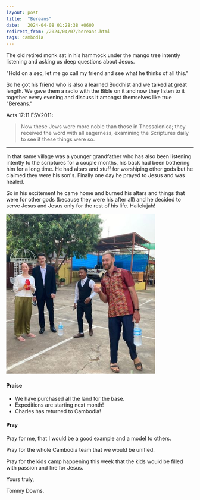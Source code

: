 ```yaml
---
layout: post
title:  "Bereans"
date:   2024-04-08 01:28:38 +0600
redirect_from: /2024/04/07/bereans.html
tags: cambodia
---
```


The old retired monk sat in his hammock under the mango tree intently listening and asking us deep questions about Jesus.

"Hold on a sec, let me go call my friend and see what he thinks of all this."

So he got his friend who is also a learned Buddhist and we talked at great length. We gave them a radio with the Bible on it and now they listen to it together every evening and discuss it amongst themselves like true "Bereans."

Acts 17:11 ESV2011:
> Now these Jews were more noble than those in Thessalonica; they received the word with all eagerness, examining the Scriptures daily to see if these things were so.

---

In that same village was a younger grandfather who has also been listening intently to the scriptures for a couple months, his back had been bothering him for a long time. He had altars and stuff for worshiping other gods but he claimed they were his son's. Finally one day he prayed to Jesus and was healed.

So in his excitement he came home and burned his altars and things that were for other gods (because they were his after all) and he decided to serve Jesus and Jesus only for the rest of his life. Hallelujah!

![](/assets/pics/2024/wedclothes.jpg)

#### Praise
- We have purchased all the land for the base.
- Expeditions are starting next month!
- Charles has returned to Cambodia!

#### Pray
Pray for me, that I would be a good example and a model to others.

Pray for the whole Cambodia team that we would be unified.

Pray for the kids camp happening this week that the kids would be filled with passion and fire for Jesus.

Yours truly,

Tommy Downs.

